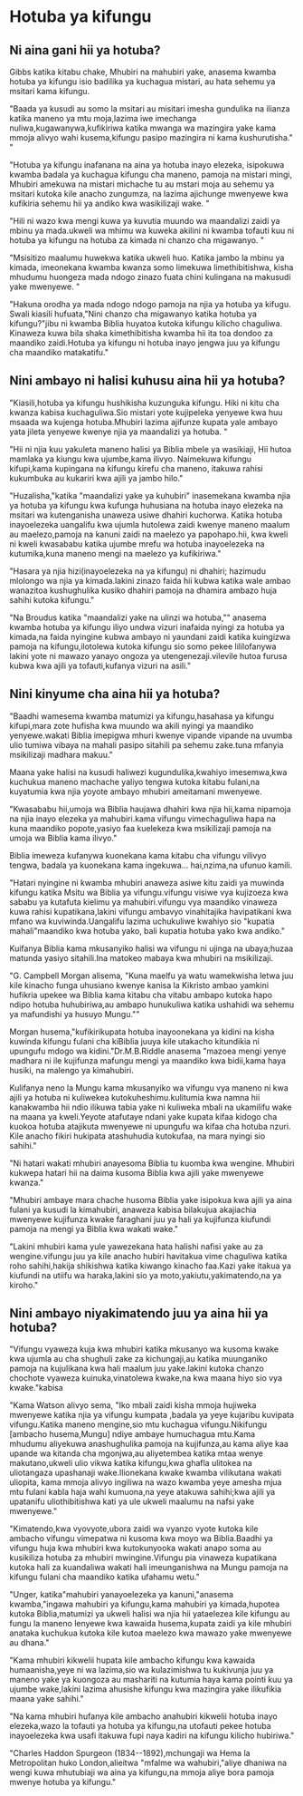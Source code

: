 # Hotuba ya kifungu

## Ni aina gani hii ya hotuba?

Gibbs katika kitabu chake, Mhubiri na mahubiri yake, anasema kwamba hotuba ya kifungu isio badilika ya kuchagua mistari, au hata sehemu ya msitari kama kifungu.

"Baada ya kusudi au somo la msitari au misitari imesha gundulika na ilianza katika maneno ya mtu moja,lazima iwe imechanga nuliwa,kugawanywa,kufikiriwa katika mwanga wa mazingira yake kama mmoja alivyo wahi kusema,kifungu pasipo mazingira ni kama kushurutisha." "

"Hotuba ya kifungu inafanana na aina ya hotuba inayo elezeka, isipokuwa kwamba badala ya kuchagua kifungu cha maneno, pamoja na mistari mingi, Mhubiri amekuwa na mistari michache tu au mstari moja au sehemu ya msitari kutoka kile anacho zungumza, na lazima ajichunge mwenyewe kwa kufikiria sehemu hii ya andiko kwa wasikilizaji wake. "

"Hili ni wazo kwa mengi kuwa ya kuvutia muundo wa maandalizi zaidi ya mbinu ya mada.ukweli wa mhimu wa kuweka akilini ni kwamba tofauti kuu ni hotuba ya kifungu na hotuba za kimada ni chanzo cha migawanyo. "

"Msisitizo maalumu huwekwa katika ukweli huo. Katika jambo la mbinu ya kimada, imeonekana kwamba kwanza somo limekuwa limethibitishwa, kisha mhudumu huongeza mada ndogo zinazo fuata chini kulingana na makusudi yake mwenyewe. "

"Hakuna orodha ya mada ndogo ndogo pamoja na njia ya hotuba ya kifugu. Swali kiasili hufuata,"Nini chanzo cha migawanyo katika hotuba ya kifungu?"jibu ni kwamba Biblia huyatoa kutoka kifungu kilicho chaguliwa. Kinaweza kuwa bila shaka kimethibitisha kwamba hii ita toa dondoo za maandiko zaidi.Hotuba ya kifungu ni hotuba inayo jengwa juu ya kifungu cha maandiko matakatifu."

## Nini ambayo ni halisi kuhusu aina hii ya hotuba?

"Kiasili,hotuba ya kifungu hushikisha kuzunguka kifungu. Hiki ni kitu cha kwanza kabisa kuchaguliwa.Sio mistari yote kujipeleka yenyewe kwa huu msaada wa kujenga hotuba.Mhubiri lazima ajifunze kupata yale ambayo yata jileta yenyewe kwenye njia ya maandalizi ya hotuba. "

"Hii ni njia kuu yakuleta maneno halisi ya Biblia mbele ya wasikiaji, Hii hutoa mamlaka ya kiungu kwa ujumbe,kama ilivyo. Naimekuwa kifungu kifupi,kama kupingana na kifungu kirefu cha maneno, itakuwa rahisi kukumbuka au kukariri kwa ajili ya jambo hilo."

"Huzalisha,"katika "maandalizi yake ya kuhubiri" inasemekana kwamba njia ya hotuba ya kifungu kwa kufunga huhusiana na hotuba inayo elezeka na msitari wa kutenganisha unaweza usiwe dhahiri kuchorwa. Katika hotuba inayoelezeka uangalifu kwa ujumla hutolewa zaidi kwenye maneno maalum au maelezo,pamoja na kanuni zaidi na maelezo ya papohapo.hii, kwa kweli ni kweli kwasababu katika ujumbe mrefu wa hotuba inayoelezeka na kutumika,kuna maneno mengi na maelezo ya kufikiriwa."

"Hasara ya njia hizi(inayoelezeka na ya kifungu) ni dhahiri; hazimudu mlolongo wa njia ya kimada.lakini zinazo faida hii kubwa katika wale ambao wanazitoa kushughulika kusiko dhahiri pamoja na dhamira ambazo huja sahihi kutoka kifungu."

"Na Broudus katika "maandalizi yake na ulinzi wa hotuba,"" anasema kwamba hotuba ya kifungu iliyo undwa vizuri inafaida nyingi za hotuba ya kimada,na faida nyingine kubwa ambayo ni yaundani zaidi katika kuingizwa pamoja na kifungu,ilotolewa kutoka kifungu sio somo pekee lililofanywa lakini yote ni mawazo yanayo ongoza ya utengenezaji.vilevile hutoa furusa kubwa kwa ajili ya tofauti,kufanya vizuri na asili."

## Nini kinyume cha aina hii ya hotuba?

"Baadhi wamesema kwamba matumizi ya kifungu,hasahasa ya kifungu kifupi,mara zote hufisha kwa muundo wa akili nyingi ya maandiko yenyewe.wakati Biblia imepigwa mhuri kwenye vipande vipande na uvumba ulio tumiwa vibaya na mahali pasipo sitahili pa sehemu zake.tuna mfanyia msikilizaji madhara makuu."

Maana yake halisi na kusudi haliwezi kugundulika,kwahiyo imesemwa,kwa kuchukua maneno machache yaliyo tengwa kutoka kitabu fulani,na kuyatumia kwa njia yoyote ambayo mhubiri ameitamani mwenyewe.

"Kwasababu hii,umoja wa Biblia haujawa dhahiri kwa njia hii,kama nipamoja na njia inayo elezeka ya mahubiri.kama vifungu vimechaguliwa hapa na kuna maandiko popote,yasiyo faa kuelekeza kwa msikilizaji pamoja na umoja wa Biblia kama ilivyo."

Biblia imeweza kufanywa kuonekana kama kitabu cha vifungu vilivyo tengwa, badala ya kuonekana kama ingekuwa... hai,nzima,na ufunuo kamili.

"Hatari nyingine ni kwamba mhubiri anaweza asiwe kitu zaidi ya muwinda kifungu katika Msitu wa Biblia ya vifungu.vifungu visiwe vya kujizoeza kwa sababu ya kutafuta kielimu ya mahubiri.vifungu vya maandiko vinaweza kuwa rahisi kupatikana,lakini vifungu ambavyo vinahitajika havipatikani kwa mfano wa kuviwinda.Uangalifu lazima uchukuliwe kwahiyo sio "kupatia mahali"maandiko kwa hotuba yako, bali kupatia hotuba yako kwa andiko."

Kuifanya Biblia kama mkusanyiko halisi wa vifungu ni ujinga na ubaya;huzaa matunda yasiyo sitahili.Ina matokeo mabaya kwa mhubiri na msikilizaji.

"G. Campbell Morgan alisema, "Kuna maelfu ya watu wamekwisha letwa juu kile kinacho funga uhusiano kwenye kanisa la Kikristo ambao yamkini hufikria upekee wa Biblia kama kitabu cha vitabu ambapo kutoka hapo ndipo hotuba huhubiriwa,au ambapo hunukuliwa katika ushahidi wa sehemu ya mafundishi ya husuyo Mungu.""

Morgan husema,"kufikirikupata hotuba inayoonekana ya kidini na kisha kuwinda kifungu fulani cha kiBiblia juuya kile utakacho kitundikia ni upungufu mdogo wa kidini."Dr.M.B.Riddle anasema "mazoea mengi yenye madhara ni ile kujifunza mafungu mengi ya maandiko kwa bidii,kama haya husiki, na malengo ya kimahubiri.

Kulifanya neno la Mungu kama mkusanyiko wa vifungu vya maneno ni kwa ajili ya hotuba ni kuliwekea kutokuheshimu.kulitumia kwa namna hii kanakwamba hii ndio ilikuwa tabia yake ni kuliweka mbali na ukamilifu wake na maana ya kweli.Yeyote atafutaye ndani yake kupata kifaa kidogo cha kuokoa hotuba atajikuta mwenyewe ni upungufu wa kifaa cha hotuba nzuri. Kile anacho fikiri hukipata atashuhudia kutokufaa, na mara nyingi sio sahihi."

"Ni hatari wakati mhubiri anayesoma Biblia tu kuomba kwa wengine. Mhubiri kukwepa hatari hii na daima kusoma Biblia kwa ajili yake mwenyewe kwanza."

"Mhubiri ambaye mara chache husoma Biblia yake isipokua kwa ajili ya aina fulani ya kusudi la kimahubiri, anaweza kabisa bilakujua akajiachia mwenyewe kujifunza kwake faraghani juu ya hali ya kujifunza kiufundi pamoja na mengi ya Biblia kwa wakati wake."

"Lakini mhubiri kama yule yawezekana hata halishi nafisi yake au za wengine.vifungu juu ya kile anacho hubiri havitakua vime chaguliwa katika roho sahihi,hakija shikishwa katika kiwango kinacho faa.Kazi yake itakua ya kiufundi na utiifu wa haraka,lakini sio ya moto,yakiutu,yakimatendo,na ya kiroho."

## Nini ambayo niyakimatendo juu ya aina hii ya hotuba?

"Vifungu vyaweza kuja kwa mhubiri katika mkusanyo wa kusoma kwake kwa ujumla au cha shughuli zake za kichungaji,au katika muunganiko pamoja na kujulikana kwa hali maalum juu yake.lakini kutoka chanzo chochote vyaweza kuinuka,vinatolewa kwake,na kwa maana hiyo sio vya kwake."kabisa

"Kama Watson alivyo sema, "Iko mbali zaidi kisha mmoja hujiweka mwenyewe katika njia ya vifungu kumpata ,badala ya yeye kujaribu kuvipata vifungu.Katika maneno mengine,sio mtu kuchagua vifungu.Nikifungu [ambacho husema,Mungu] ndiye ambaye humuchagua mtu.Kama mhudumu aliyekuwa anashughulika pamoja na kujifunza,au kama aliye kaa upande wa kitanda cha mgonjwa,au aliyetembea katika mtaa wenye makutano,ukweli ulio vikwa katika kifungu,kwa ghafla ulitokea na uliotangaza upashanaji wake.Ilionekana kwake kwamba vilikutana wakati uliopita, kama mmoja alivyo ingiliwa na wazo kwamba yeye amesha mjua mtu fulani kabla haja wahi kumuona,na yeye atakuwa sahihi;kwa ajili ya upatanifu uliothibitishwa kati ya ule ukweli maalumu na nafsi yake mwenyewe."

"Kimatendo,kwa vyovyote,ubora zaidi wa vyanzo vyote kutoka kile ambacho vifungu vimepatwa ni kusoma kwa moyo wa Biblia.Baadhi ya vifungu huja kwa mhubiri kwa kutokunyooka wakati anapo soma au kusikiliza hotuba za mhubiri mwingine.Vifungu pia vinaweza kupatikana kutoka hali za kuandaliwa wakati hali imeunganishwa na Mungu pamoja na kifungu fulani cha maandiko katika ufahamu wetu."

"Unger, katika"mahubiri yanayoelezeka ya kanuni,"anasema kwamba,"ingawa mahubiri ya kifungu,kama mahubiri ya kimada,hupotea kutoka Biblia,matumizi ya ukweli halisi wa njia hii yataelezea kile kifungu au fungu la maneno lenyewe kwa kawaida husema,kupata zaidi ya kile mhubiri anataka kuchukua kutoka kile kutoa maelezo kwa mawazo yake mwenyewe au dhana."

"Kama mhubiri kikwelii hupata kile ambacho kifungu kwa kawaida humaanisha,yeye ni wa lazima,sio wa kulazimishwa tu kukivunja juu ya maneno yake ya kuongoza au mashariti na kutumia haya kama pointi kuu ya ujumbe wake,lakini lazima ahusishe kifungu kwa mazingira yake ilikufikia maana yake sahihi."

"Na kama mhubiri hufanya kile ambacho anahubiri kikwelii hotuba inayo elezeka,wazo la tofauti ya hotuba ya kifungu,na utofauti pekee hotuba inayoelezeka kwa usafi itakuwa fupi naya kadiri na kifungu kilicho hubiriwa."

"Charles Haddon Spurgeon (1834--1892),mchungaji wa Hema la Metropolitan huko London,alieitwa "mfalme wa wahubiri,"aliye dhaniwa na wengi kuwa mhutubiaji wa aina ya kifungu,na mmoja aliye bora pamoja mwenye hotuba ya kifungu."

